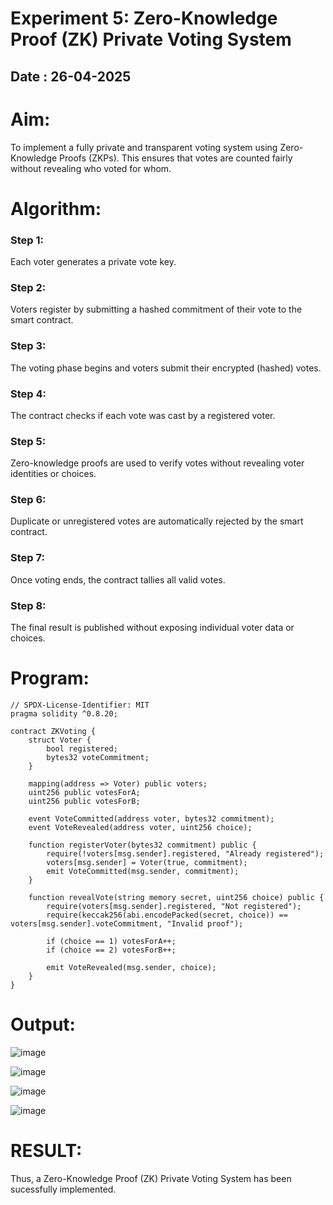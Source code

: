 # Experiment 5: Zero-Knowledge Proof (ZK) Private Voting System
## Date : 26-04-2025
# Aim:
To implement a fully private and transparent voting system using Zero-Knowledge Proofs (ZKPs). This ensures that votes are counted fairly without revealing who voted for whom.

# Algorithm:

### Step 1: 
Each voter generates a private vote key.

### Step 2: 
Voters register by submitting a hashed commitment of their vote to the smart contract.

### Step 3: 
The voting phase begins and voters submit their encrypted (hashed) votes.

### Step 4: 
The contract checks if each vote was cast by a registered voter.

### Step 5: 
Zero-knowledge proofs are used to verify votes without revealing voter identities or choices.

### Step 6: 
Duplicate or unregistered votes are automatically rejected by the smart contract.

### Step 7: 
Once voting ends, the contract tallies all valid votes.

### Step 8: 
The final result is published without exposing individual voter data or choices.

# Program:
```
// SPDX-License-Identifier: MIT
pragma solidity ^0.8.20;

contract ZKVoting {
    struct Voter {
        bool registered;
        bytes32 voteCommitment;
    }

    mapping(address => Voter) public voters;
    uint256 public votesForA;
    uint256 public votesForB;

    event VoteCommitted(address voter, bytes32 commitment);
    event VoteRevealed(address voter, uint256 choice);

    function registerVoter(bytes32 commitment) public {
        require(!voters[msg.sender].registered, "Already registered");
        voters[msg.sender] = Voter(true, commitment);
        emit VoteCommitted(msg.sender, commitment);
    }

    function revealVote(string memory secret, uint256 choice) public {
        require(voters[msg.sender].registered, "Not registered");
        require(keccak256(abi.encodePacked(secret, choice)) == voters[msg.sender].voteCommitment, "Invalid proof");

        if (choice == 1) votesForA++;
        if (choice == 2) votesForB++;

        emit VoteRevealed(msg.sender, choice);
    }
}

```
# Output:
![image](https://github.com/user-attachments/assets/a2a4760f-3c86-4ea2-96e9-149d26571655)

![image](https://github.com/user-attachments/assets/9a96ce93-d389-4015-b62e-6cc75db4b889)


![image](https://github.com/user-attachments/assets/3b1214b4-d8f4-4a8f-8004-16bf30826cce)

![image](https://github.com/user-attachments/assets/23914121-fbca-4caa-a482-5500d4404428)




# RESULT: 
Thus, a Zero-Knowledge Proof (ZK) Private Voting System has been sucessfully implemented.
